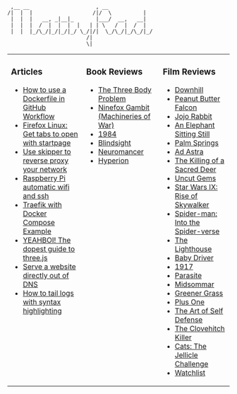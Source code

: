 ```
 ,__ __                     , __              
/|  |  |                   /|/  \          |  
 |  |  |   __, _|__|_       |___/  __,   __|  
 |  |  |  /  |  |  |  |   | | \   /  |  /  |  
 |  |  |_/\_/|_/|_/|_/ \_/|/|  \_/\_/|_/\_/|_/
                         /|                   
                         \|                   
```



<table><tr><td valign="top">

### Articles
- [How to use a Dockerfile in GitHub Workflow](https://soapstone.mradford.com/running-docker-in-github-workflow/)
- [Firefox Linux: Get tabs to open with startpage](https://soapstone.mradford.com/firefox-get-tabs-to-open-with-custom-startpage/)
- [Use skipper to reverse proxy your network](https://soapstone.mradford.com/skipper-reverse-proxy-guide/)
- [Raspberry Pi automatic wifi and ssh](https://soapstone.mradford.com/raspberry-pi-automatic-wifi-and-ssh/)
- [Traefik with Docker Compose Example](https://soapstone.mradford.com/traefik-docker-compose-example/)
- [YEAHBOI! The dopest guide to three.js](https://soapstone.mradford.com/yeahboi-with-threejs/)
- [Serve a website directly out of DNS](https://soapstone.mradford.com/serve-a-website-directly-out-of-dns/)
- [How to tail logs with syntax highlighting](https://soapstone.mradford.com/tail-logs-with-syntax-highlighting/)
</td><td valign="top">

### Book Reviews
- [The Three Body Problem](https://books.mradford.com/the-three-body-problem/)
- [Ninefox Gambit (Machineries of War)](https://books.mradford.com/ninefox-gambit/)
- [1984](https://books.mradford.com/1984/)
- [Blindsight](https://books.mradford.com/blindsight/)
- [Neuromancer](https://books.mradford.com/neuromancer/)
- [Hyperion](https://books.mradford.com/hyperion/)
</td><td valign="top">

### Film Reviews
- [Downhill](https://film.mradford.com/downhill/)
- [Peanut Butter Falcon](https://film.mradford.com/peanut-butter-falcon/)
- [Jojo Rabbit](https://film.mradford.com/jojo-rabbit/)
- [An Elephant Sitting Still](https://film.mradford.com/an-elephant-sitting-still/)
- [Palm Springs](https://film.mradford.com/palm-springs/)
- [Ad Astra](https://film.mradford.com/ad-astra/)
- [The Killing of a Sacred Deer](https://film.mradford.com/the-killing-of-a-sacred-deer/)
- [Uncut Gems](https://film.mradford.com/uncut-gems/)
- [Star Wars IX: Rise of Skywalker](https://film.mradford.com/star-wars-ix/)
- [Spider-man: Into the Spider-verse](https://film.mradford.com/spider-man-into-the-spider-verse/)
- [The Lighthouse](https://film.mradford.com/the-lighthouse/)
- [Baby Driver](https://film.mradford.com/baby-driver/)
- [1917](https://film.mradford.com/1917/)
- [Parasite](https://film.mradford.com/parasite/)
- [Midsommar](https://film.mradford.com/midsommar/)
- [Greener Grass](https://film.mradford.com/greener-grass/)
- [Plus One](https://film.mradford.com/plus-one/)
- [The Art of Self Defense](https://film.mradford.com/the-art-of-self-defense/)
- [The Clovehitch Killer](https://film.mradford.com/the-clovehitch-killer/)
- [Cats: The Jellicle Challenge](https://film.mradford.com/cats/)
- [Watchlist](https://film.mradford.com/watchlist/)
</td></tr></table>

